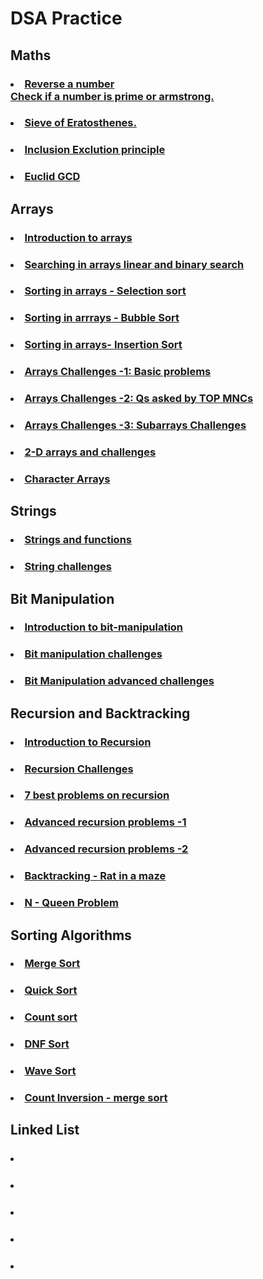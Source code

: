 # DSA Practice

## Maths
### <li><a href="mathematics">Reverse a number<br>Check if a number is prime or armstrong.</a>
### <li><a href="mathematics/sieve.js">Sieve of Eratosthenes. </a>
### <li><a href="mathematics/problem12.js">Inclusion Exclution principle</a>
### <li><a href="mathematics/gcd.js">Euclid GCD</a>

## Arrays
### <li><a href="arrays">Introduction to arrays </a>
### <li><a href="arrays/searching">Searching in arrays linear and binary search</a>
### <li><a href="arrays/sorting/selectionsort.js">Sorting in arrays - Selection sort</a>
### <li><a href="arrays/sorting/bubblesort.js">Sorting in arrrays - Bubble Sort</a>
### <li><a href="arrays/sorting/">Sorting in arrays- Insertion Sort</a>
### <li><a href="arrays/problemset1">Arrays Challenges -1: Basic problems</a>
### <li><a href="arrays/problemset2">Arrays Challenges -2: Qs asked by TOP MNCs</a>
### <li><a href="arrays/problemset3">Arrays Challenges -3: Subarrays Challenges</a>
### <li><a href="arrays/2d-arrays">2-D arrays and challenges</a>
### <li><a href="arrays/char-arrays">Character Arrays</a>

## Strings
### <li><a href="strings">Strings and functions</a>
### <li><a href="strings/problems">String challenges</a>

## Bit Manipulation
### <li><a href="bit-manipulation">Introduction to bit-manipulation</a>
### <li><a href="bit-manipulation/problemset1">Bit manipulation challenges</a>
### <li><a href="bit-manipulation/problemset2">Bit Manipulation advanced challenges</a>

## Recursion and Backtracking
### <li><a href="recursion-backtracking/intro">Introduction to Recursion</a>

### <li><a href="recursion-backtracking/challenges">Recursion Challenges</a>

### <li><a href="recursion-backtracking/best-problems">7 best problems on recursion</a>

### <li><a href="recursion-backtracking/advanced-problems">Advanced recursion problems -1</a>

### <li><a href="recursion-backtracking/advanced-problems">Advanced recursion problems -2</a>

### <li><a href="recursion-backtracking/backtracking">Backtracking - Rat in a maze</a>

### <li><a href="recursion-backtracking/backtracking">N - Queen Problem</a>

## Sorting Algorithms
### <li><a href="">Merge Sort</a>
### <li><a href="">Quick Sort</a>
### <li><a href="">Count sort</a>
### <li><a href="">DNF Sort</a>
### <li><a href="">Wave Sort</a>
### <li><a href="">Count Inversion - merge sort</a>


## Linked List
### <li><a href=""></a>
### <li><a href=""></a>
### <li><a href=""></a>
### <li><a href=""></a>
### <li><a href=""></a>